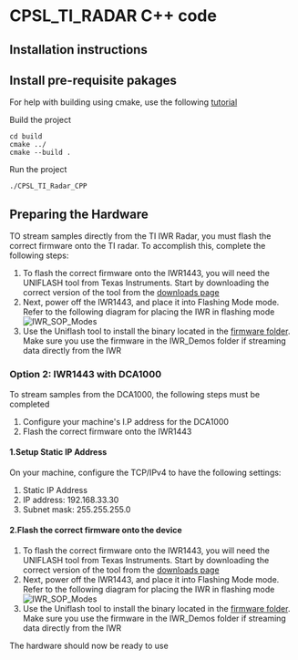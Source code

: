 # CPSL_TI_RADAR C++ code

## Installation instructions

## Install pre-requisite pakages

For help with building using cmake, use the following [tutorial](https://cmake.org/cmake/help/latest/guide/tutorial/index.html)

Build the project
```
cd build
cmake ../
cmake --build .
```

Run the project
```
./CPSL_TI_Radar_CPP
```

## Preparing the Hardware

TO stream samples directly from the TI IWR Radar, you must flash the correct firmware onto the TI radar. To accomplish this, complete the following steps:
1. To flash the correct firmware onto the IWR1443, you will need the UNIFLASH tool from Texas Instruments. Start by downloading the correct version of the tool from the [downloads page](https://www.ti.com/tool/UNIFLASH#downloads)
2. Next, power off the IWR1443, and place it into Flashing Mode mode. Refer to the following diagram for placing the IWR in flashing mode ![IWR_SOP_Modes](readme_images/IWR_SOP_modes.png)
3. Use the Uniflash tool to install the binary located in the [firmware folder](../Firmware/IWR_Demos). Make sure you use the firmware in the IWR_Demos folder if streaming data directly from the IWR

### Option 2: IWR1443 with DCA1000

To stream samples from the DCA1000, the following steps must be completed
1. Configure your machine's I.P address for the DCA1000
2. Flash the correct firmware onto the IWR1443

#### 1.Setup Static IP Address
On your machine, configure the TCP/IPv4 to have the following settings:
1. Static IP Address
2. IP address: 192.168.33.30
3. Subnet mask: 255.255.255.0

#### 2.Flash the correct firmware onto the device
1. To flash the correct firmware onto the IWR1443, you will need the UNIFLASH tool from Texas Instruments. Start by downloading the correct version of the tool from the [downloads page](https://www.ti.com/tool/UNIFLASH#downloads)
2. Next, power off the IWR1443, and place it into Flashing Mode mode. Refer to the following diagram for placing the IWR in flashing mode ![IWR_SOP_Modes](readme_images/IWR_SOP_modes.png)
3. Use the Uniflash tool to install the binary located in the [firmware folder](../Firmware/DCA1000_Streaming). Make sure you use the firmware in the IWR_Demos folder if streaming data directly from the IWR

The hardware should now be ready to use